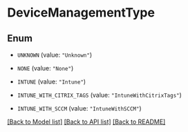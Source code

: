 # DeviceManagementType

## Enum


* `UNKNOWN` (value: `"Unknown"`)

* `NONE` (value: `"None"`)

* `INTUNE` (value: `"Intune"`)

* `INTUNE_WITH_CITRIX_TAGS` (value: `"IntuneWithCitrixTags"`)

* `INTUNE_WITH_SCCM` (value: `"IntuneWithSCCM"`)


[[Back to Model list]](../README.md#documentation-for-models) [[Back to API list]](../README.md#documentation-for-api-endpoints) [[Back to README]](../README.md)


